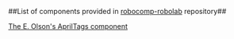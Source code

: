 ##List of components provided in [robocomp-robolab](https://github.com/robocomp/robocomp-robolab) repository##

[The E. Olson's AprilTags component](https://github.com/robocomp/robocomp-robolab/blob/master/components/apriltagsComp/README.md)
